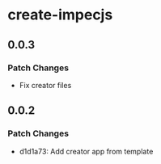 # create-impecjs

## 0.0.3

### Patch Changes

- Fix creator files

## 0.0.2

### Patch Changes

- d1d1a73: Add creator app from template
